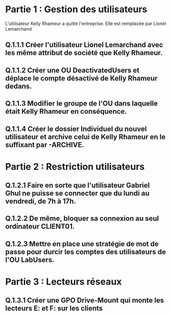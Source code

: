 # Partie 1 : Gestion des utilisateurs
L'utilisateur Kelly Rhameur a quitté l'entreprise.
Elle est remplacée par Lionel Lemarchand

## Q.1.1.1 Créer l'utilisateur Lionel Lemarchand avec les même attribut de société que Kelly Rhameur.

## Q.1.1.2 Créer une OU DeactivatedUsers et déplace le compte désactivé de Kelly Rhameur dedans.

## Q.1.1.3 Modifier le groupe de l'OU dans laquelle était Kelly Rhameur en conséquence.

## Q.1.1.4 Créer le dossier Individuel du nouvel utilisateur et archive celui de Kelly Rhameur en le suffixant par -ARCHIVE.

# Partie 2 : Restriction utilisateurs
## Q.1.2.1 Faire en sorte que l'utilisateur Gabriel Ghul ne puisse se connecter que du lundi au vendredi, de 7h à 17h.

## Q.1.2.2 De même, bloquer sa connexion au seul ordinateur CLIENT01.

## Q.1.2.3 Mettre en place une stratégie de mot de passe pour durcir les comptes des utilisateurs de l'OU LabUsers.

# Partie 3 : Lecteurs réseaux
## Q.1.3.1 Créer une GPO Drive-Mount qui monte les lecteurs E: et F: sur les clients
